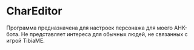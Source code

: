 # CharEditor

Программа предназначена для настроек персонажа для моего AHK-бота.
Не представляет интереса для обычных людей, не связанных с игрой TibiaME.

